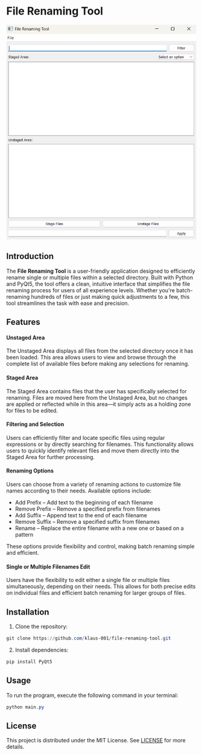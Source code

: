 # File Renaming Tool

![File Renaming Tool UI](img/UI.png)

## Introduction

The **File Renaming Tool** is a user-friendly application designed to efficiently rename single or multiple files within a selected directory. Built with Python and PyQt5, the tool offers a clean, intuitive interface that simplifies the file renaming process for users of all experience levels. Whether you're batch-renaming hundreds of files or just making quick adjustments to a few, this tool streamlines the task with ease and precision.

## Features

#### Unstaged Area

The Unstaged Area displays all files from the selected directory once it has been loaded. This area allows users to view and browse through the complete list of available files before making any selections for renaming.

#### Staged Area

The Staged Area contains files that the user has specifically selected for renaming. Files are moved here from the Unstaged Area, but no changes are applied or reflected while in this area—it simply acts as a holding zone for files to be edited.

#### Filtering and Selection

Users can efficiently filter and locate specific files using regular expressions or by directly searching for filenames. This functionality allows users to quickly identify relevant files and move them directly into the Staged Area for further processing.

#### Renaming Options

Users can choose from a variety of renaming actions to customize file names according to their needs. Available options include:

- Add Prefix – Add text to the beginning of each filename
- Remove Prefix – Remove a specified prefix from filenames
- Add Suffix – Append text to the end of each filename
- Remove Suffix – Remove a specified suffix from filenames
- Rename – Replace the entire filename with a new one or based on a pattern

These options provide flexibility and control, making batch renaming simple and efficient.

#### Single or Multiple Filenames Edit

Users have the flexibility to edit either a single file or multiple files simultaneously, depending on their needs. This allows for both precise edits on individual files and efficient batch renaming for larger groups of files.

## Installation

1. Clone the repository:

```powershell
git clone https://github.com/klaus-001/file-renaming-tool.git
```

2. Install dependencies:

```powershell
pip install PyQt5
```

## Usage

To run the program, execute the following command in your terminal:

```powershell
python main.py
```

## License

This project is distributed under the MIT License. See [LICENSE](LICENSE.md) for more details.
